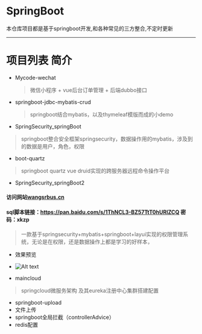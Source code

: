 # SpringBoot  
  本仓库项目都是基于springboot开发,和各种常见的三方整合,不定时更新

---

# 项目列表 简介

-  Mycode-wechat
   >  微信小程序 + vue后台订单管理 + 后端dubbo接口 
-  springboot-jdbc-mybatis-crud 
   > springboot结合mybatis，以及thymeleaf模版而成的小demo

- SpringSecurity_springBoot
> springboot整合安全框架springsecurity，数据操作用的mybatis，涉及到的数据是用户，角色，权限 
 
-  boot-quartz 
 >    springboot quartz vue druid实现的跨服务器远程命令操作平台

-  SpringSecurity_springBoot2

#### 访问网站[wangsrbus.cn](http://wangsrbus.cn) 

#### sql脚本链接：https://pan.baidu.com/s/1ThNCL3-BZ57TtT0hURlZCQ 密码：xkzp

> 一款基于springsecurity+mybatis+springboot+layui实现的权限管理系统，无论是在权限，还是数据操作上都是学习的好样本，

- 效果预览
- ![Alt text](https://images2018.cnblogs.com/blog/1377204/201808/1377204-20180811141223183-585321616.gif)

-  maincloud
 > springcloud微服务架构 及其eureka注册中心集群搭建配置
 
-  springboot-upload	 
  - 文件上传 
  - springboot全局拦截（controllerAdvice）
  - redis配置
 


